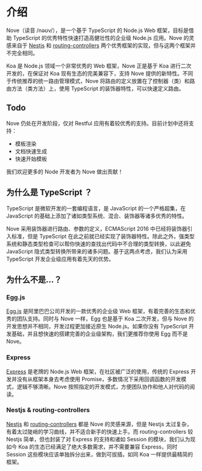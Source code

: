 # 介绍

Nove（读音 /nəʊv/），是一个基于 TypeScript 的 Node.js Web 框架，目标是借助 TypeScript 的优秀特性快速打造高健壮性的企业级 Node.js 应用。Nove 的灵感来自于 [Nestjs](https://nestjs.com/) 和 [routing-controllers](https://github.com/typestack/routing-controllers) 两个优秀框架的实现，但与这两个框架并不完全相同。

Koa 是 Node.js 领域一个非常优秀的 Web 框架，Nove 正是基于 Koa 进行二次开发的，在保证对 Koa 现有生态的完美兼容下，支持 Nove 提供的新特性。不同于传统推荐的统一路由管理模式，Nove 将路由的定义放置在了控制器（类）和路由方法（类方法）上，使用 TypeScript 的装饰器特性，可以快速定义路由。

## Todo

Nove 仍处在开发阶段，仅对 Restful 应用有着较优秀的支持。目前计划中还将支持：

- 模板渲染
- 文档快速生成
- 快速开始模板

我们欢迎更多的 Node 开发者为 Nove 做出贡献！

## 为什么是 TypeScript ？

TypeScript 是微软开发的一套编程语言，是 JavaScript 的一个严格超集，在 JavaScript 的基础上添加了诸如类型系统、混合、装饰器等诸多优秀的特性。

Nove 采用装饰器进行路由、参数的定义，ECMAScript 2016 中已经将装饰器引入标准，但是 TypeScript 在此之前就已经实现了装饰器特性。除此之外，强类型系统和静态类型检查可以帮你快速的查找出代码中不合理的类型转换，以此避免 JavaScript 隐式类型转换所带来的诸多问题。基于这两点考虑，我们认为采用 TypeScript 开发企业级应用有着先天的优势。

## 为什么不是...？

### Egg.js

[Egg.js](https://eggjs.org/zh-cn/intro/) 是阿里巴巴公司开发的一款优秀的企业级 Web 框架，有着完善的生态和优秀的团队支持。同时与 Nove 一样，Egg 也是基于 Koa 二次开发，但与 Nove 的开发思想并不相同，开发过程更加接近原生 Node.js。如果你没有 TypeScript 开发基础，并且想快速的搭建完善的企业级架构，我们更推荐你使用 Egg 而不是 Nove。

### Express

[Express](http://expressjs.com/) 是老牌的 Node.js Web 框架，在社区被广泛的使用，传统的 Express 开发并没有从框架本身去考虑使用 Promise，多数情况下采用回调函数的开发模式，逻辑不够清晰。Nove 按照指定的开发模式，方便团队协作和他人对代码的阅读。

### Nestjs & routing-controllers

[Nestjs](https://nestjs.com/) 和 [routing-controllers](https://github.com/typestack/routing-controllers) 都是 Nove 的灵感来源，但是 Nestjs 太过复杂，有着太过陡峭的学习曲线，并不适合新手的快速上手。而 routing-controllers 较 Nestjs 简单，但也封装了对 Express 的支持和诸如 Session 的模块，我们认为现如今 Koa 的生态已经满足了绝大多数需求，并不需要兼容 Express，同时 Session 这些模块应该单独拆分出来，做到可拔插，如同 Koa 一样提供最精简的框架。

